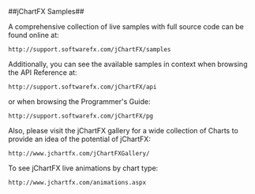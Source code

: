 ##jChartFX Samples##


A comprehensive collection of live samples with full source code 
can be found online at:

	http://support.softwarefx.com/jChartFX/samples

Additionally, you can see the available samples in context when 
browsing the API Reference at:

	 
	http://support.softwarefx.com/jChartFX/api

or when browsing the Programmer's Guide:

	http://support.softwarefx.com/jChartFX/pg

Also, please visit the jChartFX gallery for a wide collection 
of Charts to provide an idea of the potential of jChartFX:

	http://www.jchartfx.com/jChartFXGallery/

To see jChartFX live animations by chart type: 

	http://www.jchartfx.com/animations.aspx